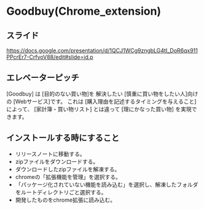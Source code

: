# Goodbuy(Chrome_extension)

## スライド
https://docs.google.com/presentation/d/1QCJ1WCg9zngbLG4tI_DoR6qx911PPcrEr7-CrfvoV88/edit#slide=id.p

## エレベーターピッチ
[Goodbuy] は
[目的のない買い物]を
解決したい
[慎重に買い物をしたい人]向けの
[Webサービス]です。
これは [購入理由を記述するタイミングを与えること] によって、
[家計簿・買い物リスト] とは違って
[理にかなった買い物] を実現できます。

## インストールする時にすること

- リリースノートに移動する。
- zipファイルをダウンロードする。
- ダウンロードしたzipファイルを解凍する。
- chromeの「拡張機能を管理」を選択する。
- 「パッケージ化されていない機能を読み込む」を選択し、解凍したフォルダをルートディレクトリごと選択する。
- 開発したものをchrome拡張に読み込む。
